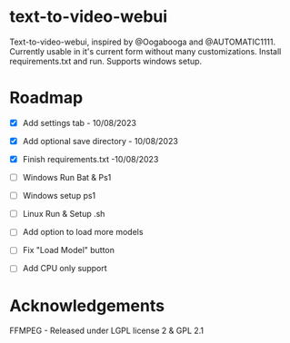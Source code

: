 # text-to-video-webui
Text-to-video-webui, inspired by @Oogabooga and @AUTOMATIC1111. Currently usable in it's current form without many customizations. Install requirements.txt and run. Supports windows setup.

# Roadmap
- [X]  Add settings tab - 10/08/2023
- [X]  Add optional save directory - 10/08/2023
- [X]  Finish requirements.txt -10/08/2023
- [ ]  Windows Run Bat & Ps1
- [ ]  Windows setup ps1
- [ ]  Linux Run & Setup .sh
- [ ]  Add option to load more models
- [ ]  Fix "Load Model" button
- [ ]  Add CPU only support


# Acknowledgements
FFMPEG - Released under LGPL license 2 & GPL 2.1
